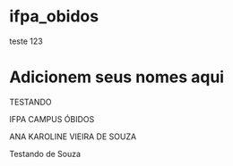 # ifpa_obidos
teste 123

# Adicionem seus nomes aqui

TESTANDO

IFPA CAMPUS ÓBIDOS

ANA KAROLINE VIEIRA DE SOUZA

Testando de Souza